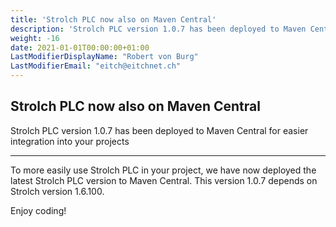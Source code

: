 ```yaml
---
title: 'Strolch PLC now also on Maven Central'
description: 'Strolch PLC version 1.0.7 has been deployed to Maven Central for easier integration into your projects'
weight: -16
date: 2021-01-01T00:00:00+01:00
LastModifierDisplayName: "Robert von Burg"
LastModifierEmail: "eitch@eitchnet.ch"
---
```


## Strolch PLC now also on Maven Central

Strolch PLC version 1.0.7 has been deployed to Maven Central for easier integration into your projects

-------

To more easily use Strolch PLC in your project, we have now deployed the latest Strolch PLC version to Maven Central. This version 1.0.7 depends on Strolch version 1.6.100.

Enjoy coding!


